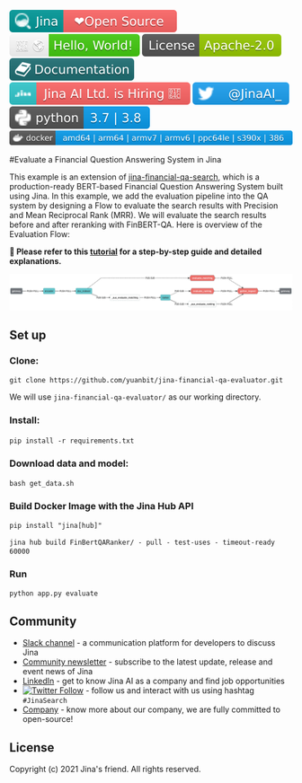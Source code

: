 <p align="center">
 
[![Jina](https://github.com/jina-ai/jina/blob/master/.github/badges/jina-badge.svg "We fully commit to open-source")](https://jina.ai)
[![Jina](https://github.com/jina-ai/jina/blob/master/.github/badges/jina-hello-world-badge.svg "Run Jina 'Hello, World!' without installing anything")](https://github.com/jina-ai/jina#jina-hello-world-)
[![Jina](https://github.com/jina-ai/jina/blob/master/.github/badges/license-badge.svg "Jina is licensed under Apache-2.0")](#license)
[![Jina Docs](https://github.com/jina-ai/jina/blob/master/.github/badges/docs-badge.svg "Checkout our docs and learn Jina")](https://docs.jina.ai)
[![We are hiring](https://github.com/jina-ai/jina/blob/master/.github/badges/jina-corp-badge-hiring.svg "We are hiring full-time position at Jina")](https://jobs.jina.ai)
<a href="https://twitter.com/intent/tweet?text=%F0%9F%91%8DCheck+out+Jina%3A+the+New+Open-Source+Solution+for+Neural+Information+Retrieval+%F0%9F%94%8D%40JinaAI_&url=https%3A%2F%2Fgithub.com%2Fjina-ai%2Fjina&hashtags=JinaSearch&original_referer=http%3A%2F%2Fgithub.com%2F&tw_p=tweetbutton" target="_blank">
  <img src="https://github.com/jina-ai/jina/blob/master/.github/badges/twitter-badge.svg"
       alt="tweet button" title="👍Share Jina with your friends on Twitter"></img>
</a>
[![Python 3.7 3.8](https://github.com/jina-ai/jina/blob/master/.github/badges/python-badge.svg "Jina supports Python 3.7 and above")](#)
[![Docker](https://github.com/jina-ai/jina/blob/master/.github/badges/docker-badge.svg "Jina is multi-arch ready, can run on differnt architectures")](https://hub.docker.com/r/jinaai/jina/tags)

</p>

#Evaluate a Financial Question Answering System in Jina

This example is an extension of [jina-financial-qa-search](https://github.com/yuanbit/jina-financial-qa-search),
which is a production-ready BERT-based Financial Question Answering System built using Jina. In this example,
we add the evaluation pipeline into the QA system by designing a Flow to evaluate the search results with 
Precision and Mean Reciprocal Rank (MRR). We will evaluate the search results before and after reranking with FinBERT-QA. Here is overview of the Evaluation Flow:

**🦉 Please refer to this [tutorial](https://github.com/jina-ai/_homepage/blob/posts-financial-qa-tutorial/_posts/2020-12-14-financial-qa-tutorial.md)
for a step-by-step guide and detailed explanations.**

<p align="center">
<img src="img/evaluate-flow.png" width="1000">
</p>

## Set up

### Clone:

```
git clone https://github.com/yuanbit/jina-financial-qa-evaluator.git
```

We will use ```jina-financial-qa-evaluator/``` as our working directory. 

### Install:

```pip install -r requirements.txt```

### Download data and model:

```bash get_data.sh```

### Build Docker Image with the Jina Hub API    

```
pip install "jina[hub]"
```

```
jina hub build FinBertQARanker/ - pull - test-uses - timeout-ready 60000
```

### Run
```
python app.py evaluate
```

## Community

- [Slack channel](https://join.slack.com/t/jina-ai/shared_invite/zt-dkl7x8p0-rVCv~3Fdc3~Dpwx7T7XG8w) - a communication platform for developers to discuss Jina
- [Community newsletter](mailto:newsletter+subscribe@jina.ai) - subscribe to the latest update, release and event news of Jina
- [LinkedIn](https://www.linkedin.com/company/jinaai/) - get to know Jina AI as a company and find job opportunities
- [![Twitter Follow](https://img.shields.io/twitter/follow/JinaAI_?label=Follow%20%40JinaAI_&style=social)](https://twitter.com/JinaAI_) - follow us and interact with us using hashtag `#JinaSearch`  
- [Company](https://jina.ai) - know more about our company, we are fully committed to open-source!

## License

Copyright (c) 2021 Jina's friend. All rights reserved.


